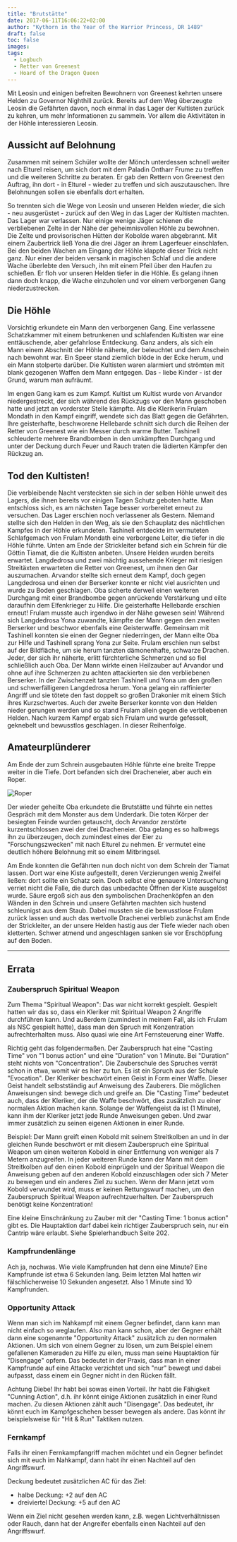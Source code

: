 ```yaml
---
title: "Brutstätte"
date: 2017-06-11T16:06:22+02:00
author: "Kythorn in the Year of the Warrior Princess, DR 1489"
draft: false
toc: false
images:
tags: 
  - Logbuch
  - Retter von Greenest
  - Hoard of the Dragon Queen
---
```


Mit Leosin und einigen befreiten Bewohnern von Greenest kehrten unsere Helden zu Governor Nighthill zurück. Bereits auf dem Weg überzeugte Leosin die Gefährten davon, noch einmal in das Lager der Kultisten zurück zu kehren, um mehr Informationen zu sammeln. Vor allem die Aktivitäten in der Höhle interessieren Leosin.

## Aussicht auf Belohnung

Zusammen mit seinem Schüler wollte der Mönch unterdessen schnell weiter nach Elturel reisen, um sich dort mit dem Paladin Ontharr Frume zu treffen und die weiteren Schritte zu beraten. Er gab den Rettern von Greenest den Auftrag, ihn dort - in Elturel - wieder zu treffen und sich auszutauschen. Ihre Belohnungen sollen sie ebenfalls dort erhalten.

So trennten sich die Wege von Leosin und unseren Helden wieder, die sich - neu ausgerüstet - zurück auf den Weg in das Lager der Kultisten machten. Das Lager war verlassen. Nur einige wenige Jäger schienen die verbliebenen Zelte in der Nähe der geheimnisvollen Höhle zu bewohnen. Die Zelte und provisorischen Hütten der Kobolde waren abgebrannt. Mit einem Zaubertrick ließ Yona die drei Jäger an ihrem Lagerfeuer einschlafen. Bei den beiden Wachen am Eingang der Höhle klappte dieser Trick nicht ganz. Nur einer der beiden versank in magischen Schlaf und die andere Wache überlebte den Versuch, ihn mit einem Pfeil über den Haufen zu schießen. Er floh vor unseren Helden tiefer in die Höhle. Es gelang ihnen dann doch knapp, die Wache einzuholen und vor einem  verborgenen Gang niederzustrecken. 

## Die Höhle

Vorsichtig erkundete ein Mann den verborgenen Gang. Eine verlassene Schatzkammer mit einem betrunkenen und schlafenden Kultisten war eine enttäuschende, aber gefahrlose Entdeckung. Ganz anders, als sich ein Mann einem Abschnitt der Höhle näherte, der beleuchtet und dem Anschein nach bewohnt war. Ein Speer stand ziemlich blöde in der Ecke herum, und ein Mann stolperte darüber. Die Kultisten waren alarmiert und strömten mit blank gezogenen Waffen dem Mann entgegen. Das - liebe Kinder - ist der Grund, warum man aufräumt.

Im engen Gang kam es zum Kampf. Kultist um Kultist wurde von Arvandor niedergestreckt, der sich während des Rückzugs vor den Mann geschoben hatte und jetzt an vorderster Stelle kämpfte. Als die Klerikerin Frulam Mondath in den Kampf eingriff, wendete sich das Blatt gegen die Gefährten. Ihre geisterhafte, beschworene Hellebarde schnitt sich durch die Reihen der Retter von Greenest wie ein Messer durch warme Butter. Tashinell schleuderte mehrere Brandbomben in den umkämpften Durchgang und unter der Deckung durch Feuer und Rauch traten die lädierten Kämpfer den Rückzug an.

## Tod den Kultisten!

Die verbleibende Nacht versteckten sie sich in der selben Höhle unweit des Lagers, die ihnen bereits vor einigen Tagen Schutz geboten hatte. Man entschloss sich, es am nächsten Tage besser vorbereitet erneut zu versuchen. Das Lager erschien noch verlassener als Gestern. Niemand stellte sich den Helden in den Weg, als sie den Schauplatz des nächtlichen Kampfes in der Höhle erkundeten. Tashinell entdeckte im vermuteten Schlafgemach von Frulam Mondath eine verborgene Leiter, die tiefer in die Höhle führte. Unten am Ende der Strickleiter befand sich ein Schrein für die Göttin Tiamat, die die Kultisten anbeten. Unsere Helden wurden bereits erwartet. Langdedrosa und zwei mächtig aussehende Krieger mit riesigen Streitäxten erwarteten die Retter von Greenest, um ihnen den Gar auszumachen. Arvandor stellte sich erneut dem Kampf, doch gegen Langdedrosa und einen der Berserker konnte er nicht viel ausrichten und wurde zu Boden geschlagen. Oba sicherte derweil einen weiteren Durchgang mit einer Brandbombe gegen anrückende Verstärkung und eilte daraufhin dem Elfenkrieger zu Hilfe. Die geisterhafte Hellebarde erschien erneut! Frulam musste auch irgendwo in der Nähe gewesen sein! Während sich Langdedrosa Yona zuwandte, kämpfte der Mann gegen den zweiten Berserker und beschwor ebenfalls eine Geisterwaffe. Gemeinsam mit Tashinell konnten sie einen der Gegner niederringen, der Mann eilte Oba zur Hilfe und Tashinell sprang Yona zur Seite. Frulam erschien nun selbst auf der Bildfläche, um sie herum tanzten dämonenhafte, schwarze Drachen. Jeder, der sich ihr näherte, erlitt fürchterliche Schmerzen und so fiel schließlich auch Oba. Der Mann wirkte einen Heilzauber auf Arvandor und ohne auf ihre Schmerzen zu achten attackierten sie den verbliebenen Berserker. In der Zwischenzeit tanzten Tashinell und Yona um den großen und schwerfälligeren Langdedrosa herum. Yona gelang ein raffinierter Angriff und sie tötete den fast doppelt so großen Drakonier mit einem Stich ihres Kurzschwertes. Auch der zweite Berserker konnte von den Helden nieder gerungen werden und so stand Frulam allein gegen die verbliebenen Helden. Nach kurzem Kampf ergab sich Frulam und wurde gefesselt, geknebelt und bewusstlos geschlagen. In dieser Reihenfolge.

## Amateurplünderer

Am Ende der zum Schrein ausgebauten Höhle führte eine breite Treppe weiter in die Tiefe. Dort befanden sich drei Dracheneier, aber auch ein Roper.

![Roper](https://i.imgur.com/exuskJp.png)

Der wieder geheilte Oba erkundete die Brutstätte und führte ein nettes Gespräch mit dem Monster aus dem Underdark. Die toten Körper der besiegten Feinde wurden getauscht, doch Arvandor zerstörte kurzentschlossen zwei der drei Dracheneier. Oba gelang es so halbwegs ihn zu überzeugen, doch zumindest eines der Eier zu "Forschungszwecken" mit nach Elturel zu nehmen. Er vermutet eine deutlich höhere Belohnung mit so einem Mitbringsel.

Am Ende konnten die Gefährten nun doch nicht von dem Schrein der Tiamat lassen. Dort war eine Kiste aufgestellt, deren Verzierungen wenig Zweifel ließen: dort sollte ein Schatz sein. Doch selbst eine genauere Untersuchung verriet nicht die Falle, die durch das unbedachte Öffnen der Kiste ausgelöst wurde. Säure ergoß sich aus den symbolischen Drachenköpfen an den Wänden in den Schrein und unsere Gefährten machten sich hustend schleunigst aus dem Staub. Dabei mussten sie die bewusstlose Frulam zurück lassen und auch das wertvolle Drachenei verblieb zunächst am Ende der Strickleiter, an der unsere Helden hastig aus der Tiefe wieder nach oben kletterten. Schwer atmend und angeschlagen sanken sie vor Erschöpfung auf den Boden.

___
## Errata

### Zauberspruch Spiritual Weapon

Zum Thema "Spiritual Weapon": Das war nicht korrekt gespielt. Gespielt hatten wir das so, dass ein Kleriker mit Spiritual Weapon 2 Angriffe durchführen kann. Und außerdem (zumindest in meinem Fall, als ich Frulam als NSC gespielt hatte), dass man den Spruch mit Konzentration aufrechterhalten muss. Also quasi wie eine Art Fernsteuerung einer Waffe.

Richtig geht das folgendermaßen. Der Zauberspruch hat eine "Casting Time" von "1 bonus action" und eine "Duration" von 1 Minute. Bei "Duration" steht nichts von "Concentration". Die Zauberschule des Spruches verrät schon in etwa, womit wir es hier zu tun. Es ist ein Spruch aus der Schule "Evocation". Der Kleriker beschwört einen Geist in Form einer Waffe. Dieser Geist handelt selbstständig auf Anweisung des Zauberers. Die möglichen Anweisungen sind: bewege dich und greife an. Die "Casting Time" bedeutet auch, dass der Kleriker, der die Waffe beschwört, dies zusätzlich zu einer normalen Aktion machen kann. Solange der Waffengeist da ist (1 Minute), kann ihm der Kleriker jetzt jede Runde Anweisungen geben. Und zwar immer zusätzlich zu seinen eigenen Aktionen in einer Runde.

Beispiel: Der Mann greift einen Kobold mit seinem Streitkolben an und in der gleichen Runde beschwört er mit diesem Zauberspruch eine Spiritual Weapon um einen weiteren Kobold in einer Entfernung von weniger als 7 Metern anzugreifen. In jeder weiteren Runde kann der Mann mit dem Streitkolben auf den einen Kobold einprügeln und der Spiritual Weapon die Anweisung geben auf den anderen Kobold einzuschlagen oder sich 7 Meter zu bewegen und ein anderes Ziel zu suchen.
Wenn der Mann jetzt vom Kobold verwundet wird, muss er keinen Rettungswurf machen, um den Zauberspruch Spiritual Weapon aufrechtzuerhalten. Der Zauberspruch benötigt keine Konzentration! 

Eine kleine Einschränkung zu Zauber mit der "Casting Time: 1 bonus action" gibt es. Die Hauptaktion darf dabei kein richtiger Zauberspruch sein, nur ein Cantrip wäre erlaubt. Siehe Spielerhandbuch Seite 202.

### Kampfrundenlänge

Ach ja, nochwas. Wie viele Kampfrunden hat denn eine Minute? Eine Kampfrunde ist etwa 6 Sekunden lang. Beim letzten Mal hatten wir fälschlicherweise 10 Sekunden angesetzt. Also 1 Minute sind 10 Kampfrunden.

### Opportunity Attack

Wenn man sich im Nahkampf mit einem Gegner befindet, dann kann man nicht einfach so weglaufen. Also man kann schon, aber der Gegner erhält dann eine sogenannte "Opportunity Attack" zusätzlich zu den normalen Aktionen. Um sich von einem Gegner zu lösen, um zum Beispiel einem gefallenen Kameraden zu Hilfe zu eilen, muss man seine Hauptaktion für "Disengage" opfern. Das bedeutet in der Praxis, dass man in einer Kampfrunde auf eine Attacke verzichtet und sich "nur" bewegt und dabei aufpasst, dass einem ein Gegner nicht in den Rücken fällt.

Achtung Diebe! Ihr habt bei sowas einen Vorteil. Ihr habt die Fähigkeit "Cunning Action", d.h. ihr könnt einige Aktionen zusätzlich in einer Rund machen. Zu diesen Aktionen zählt auch "Disengage". Das bedeutet, ihr könnt euch im Kampfgeschehen besser bewegen als andere. Das könnt ihr beispielsweise für "Hit & Run" Taktiken nutzen.

### Fernkampf

Falls ihr einen Fernkampfangriff machen möchtet und ein Gegner befindet sich mit euch im Nahkampf, dann habt ihr einen Nachteil auf den Angriffswurf.

Deckung bedeutet zusätzlichen AC für das Ziel:

- halbe Deckung: +2 auf den AC
- dreiviertel Deckung: +5 auf den AC

Wenn ein Ziel nicht gesehen werden kann, z.B. wegen Lichtverhältnissen oder Rauch, dann hat der Angreifer ebenfalls einen Nachteil auf den Angriffswurf.
